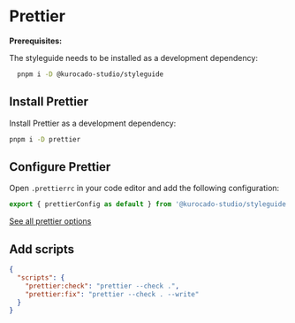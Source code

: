 # Prettier

**Prerequisites:**

The styleguide needs to be installed as a development dependency:

```bash
  pnpm i -D @kurocado-studio/styleguide
```

## Install Prettier

Install Prettier as a development dependency:

```bash
pnpm i -D prettier
```

## Configure Prettier

Open `.prettierrc` in your code editor and add the following configuration:

```javascript
export { prettierConfig as default } from '@kurocado-studio/styleguide';
```

[See all prettier options](https://github.com/Kurocado-Studio/styleguide/tree/main/src/prettier/index.mjs)

## Add scripts

```json
{
  "scripts": {
    "prettier:check": "prettier --check .",
    "prettier:fix": "prettier --check . --write"
  }
}
```
